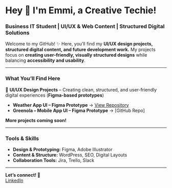 # Hey 💜 I'm Emmi, a Creative Techie!  
### Business IT Student | UI/UX & Web Content | Structured Digital Solutions

Welcome to my GitHub! ✨ Here, you’ll find my **UI/UX design projects, structured digital content, and future development work.** My projects focus on **creating user-friendly, visually structured designs** while balancing **accessibility and usability**.  

---

### **What You’ll Find Here**  

💜 **UI/UX Design Projects** – Creating clean, structured, and user-friendly digital experiences (**Figma-based prototypes**)  
   - **Weather App UI – Figma Prototype** → [View Repository](https://github.com/emmituomisto/weather-app-ui) 
   - **Greenola – Mobile App UI – Figma Prototype** → [GitHub Repo]  
 

**More projects coming soon!**  

---

### **Tools & Skills**  
- **Design & Prototyping:** Figma, Adobe Illustrator  
- **Content & Structure:** WordPress, SEO, Digital Layouts  
- **Collaboration Tools:** Jira, Trello, Slack  

---

**Let’s connect! 💜**  
[LinkedIn](https://linkedin.com/in/emmituomisto)


